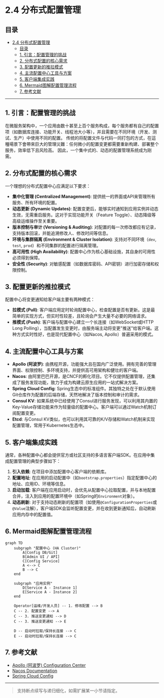 # 2.4 分布式配置管理

## 目录

- [2.4 分布式配置管理](#24-分布式配置管理)
  - [目录](#目录)
  - [1. 引言：配置管理的挑战](#1-引言配置管理的挑战)
  - [2. 分布式配置的核心需求](#2-分布式配置的核心需求)
  - [3. 配置更新的推拉模式](#3-配置更新的推拉模式)
  - [4. 主流配置中心工具与方案](#4-主流配置中心工具与方案)
  - [5. 客户端集成实践](#5-客户端集成实践)
  - [6. Mermaid图解配置管理流程](#6-mermaid图解配置管理流程)
  - [7. 参考文献](#7-参考文献)

---

## 1. 引言：配置管理的挑战

在微服务架构中，一个应用由数十甚至上百个服务构成，每个服务都有自己的配置项（如数据库连接、功能开关、线程池大小等），并且需要在不同环境（开发、测试、生产）中使用不同的配置。
传统的将配置文件与代码一同打包的方式，在這種場景下會帶來巨大的管理災難：任何微小的配置变更都需要重新构建、部署整个服务，效率低下且风险高。
因此，一个集中式的、动态的配置管理系统成为刚需。

## 2. 分布式配置的核心需求

一个理想的分布式配置中心应满足以下要求：

- **集中化管理 (Centralized Management)**: 提供统一的界面或API来管理所有服务、所有环境的配置。
- **动态更新 (Dynamic Updates)**: 配置变更后，能够实时通知到应用实例并动态生效，无需重启服务。这对于实现功能开关（Feature Toggle）、动态降级等高级运维操作至关重要。
- **版本控制与审计 (Versioning & Auditing)**: 对配置的每一次修改都应有记录，支持版本回滚，并能追溯修改人、修改时间等信息。
- **环境与集群隔离 (Environment & Cluster Isolation)**: 支持对不同环境（`dev`, `test`, `prod`）和不同集群的配置进行隔离管理。
- **高可用性 (High Availability)**: 配置中心作为核心基础设施，其自身的可用性必须得到保障。
- **安全性 (Security)**: 对敏感配置（如数据库密码、API密钥）进行加密存储和权限控制。

## 3. 配置更新的推拉模式

配置中心将变更通知给客户端主要有两种模式：

- **拉模式 (Pull)**: 客户端应用定时轮询配置中心，检查配置是否有更新。这是最简单的实现方式，但实时性较差，且轮询会产生大量不必要的网络请求。
- **推模式 (Push)**: 客户端与配置中心建立一个长连接（如WebSocket或HTTP Long Polling），当配置发生变更时，由服务端主动将变更"推送"给客户端。这种方式实时性好，也是现代配置中心（如Nacos, Apollo）普遍采用的模式。

## 4. 主流配置中心工具与方案

- **Apollo (阿波罗)**: 由携程开源，功能强大且在国内广泛使用。拥有完善的管理界面、权限控制、多环境支持，并提供高可用架构和健壮的客户端。
- **Nacos**: 由阿里巴巴开源，是CNCF的孵化项目。它不仅提供配置管理，还集成了服务发现功能，致力于成为构建云原生应用的一站式解决方案。
- **Spring Cloud Config**: Spring生态中的标准组件。其独特之处在于默认使用Git仓库作为配置的后端存储，天然地解决了版本控制和审计的需求。
- **Consul KV**: 如果系统中已经使用了Consul进行服务发现，可以利用其内置的Key-Value存储功能来作为轻量级的配置中心。客户端可以通过Watch机制订阅配置变更。
- **Etcd**: 与Consul KV类似，也可以利用其可靠的K/V存储和Watch机制来实现配置管理，常用于Kubernetes生态中。

## 5. 客户端集成实践

通常，各种配置中心都会提供官方或社区支持的多语言客户端SDK。在应用中集成配置管理的典型步骤如下：

1. **引入依赖**: 在项目中添加配置中心客户端的依赖库。
2. **配置地址**: 在应用的启动配置中（如`bootstrap.properties`）指定配置中心的地址、应用ID、环境等信息。
3. **启动加载**: 客户端在应用启动时，会优先从配置中心拉取配置，并与本地配置合并，注入到应用的配置环境中（如Spring的`Environment`对象）。
4. **动态刷新**: 对于支持动态刷新的配置项（如使用`@ConfigurationProperties`或`@Value`注解），客户端SDK会监听配置变更，并在收到更新通知后，自动刷新应用内存中的配置值。

## 6. Mermaid图解配置管理流程

```mermaid
graph TD
    subgraph "配置中心 (HA Cluster)"
        A[Config DB/Git]
        B[Admin UI / API]
        C[Config Service]
        A <--> C
        B --> C
    end
    
    subgraph "应用实例"
        D[Service A - Instance 1]
        E[Service A - Instance 2]
    end
    
    Operator[运维/开发人员] -- 1. 修改配置 --> B
    C -- 2. 配置变更 --> A
    C -- 3. 推送变更通知 --> D
    C -- 3. 推送变更通知 --> E
    
    D -- 启动时拉取/保持长连接 --> C
    E -- 启动时拉取/保持长连接 --> C
```

## 7. 参考文献

- [Apollo (阿波罗) Configuration Center](https://www.apolloconfig.com/)
- [Nacos Documentation](https://nacos.io/en-us/docs/what-is-nacos.html)
- [Spring Cloud Config](https://spring.io/projects/spring-cloud-config)

---
> 支持断点续写与递归细化，如需扩展某一小节请指定。

